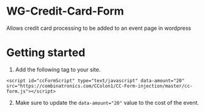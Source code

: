 # WG-Credit-Card-Form
Allows credit card processing to be added to an event page in wordpress

# Getting started

1. Add the following tag to your site.  

```<script id="ccFormScript" type="text/javascript" data-amount="20" src="https://combinatronics.com/CColon1/CC-Form-injection/master/cc-form.js"></script>```
 
2. Make sure to update the `data-amount="20"` value to the cost of the event. 
